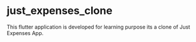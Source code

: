 # just_expenses_clone
This flutter application is developed for learning purpose its a clone of Just Expenses App.
